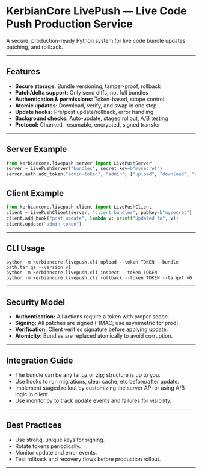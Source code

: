 # KerbianCore LivePush — Live Code Push Production Service

A secure, production-ready Python system for live code bundle updates, patching, and rollback.

---

## Features

- **Secure storage:** Bundle versioning, tamper-proof, rollback
- **Patch/delta support:** Only send diffs, not full bundles
- **Authentication & permissions:** Token-based, scope control
- **Atomic updates:** Download, verify, and swap in one step
- **Update hooks:** Pre/post update/rollback, error handling
- **Background checks:** Auto-update, staged rollout, A/B testing
- **Protocol:** Chunked, resumable, encrypted, signed transfer

---

## Server Example

```python
from kerbiancore.livepush.server import LivePushServer
server = LivePushServer("bundles", secret_key=b"mysecret")
server.auth.add_token("admin-token", "admin", ["upload", "download", "admin"])
```

## Client Example

```python
from kerbiancore.livepush.client import LivePushClient
client = LivePushClient(server, "client_bundles", pubkey=b"mysecret")
client.add_hook("post_update", lambda v: print("Updated to", v))
client.update("admin-token")
```

---

## CLI Usage

```
python -m kerbiancore.livepush.cli upload --token TOKEN --bundle path.tar.gz --version v1
python -m kerbiancore.livepush.cli inspect --token TOKEN
python -m kerbiancore.livepush.cli rollback --token TOKEN --target v0
```

---

## Security Model

- **Authentication:** All actions require a token with proper scope.
- **Signing:** All patches are signed (HMAC; use asymmetric for prod).
- **Verification:** Client verifies signature before applying update.
- **Atomicity:** Bundles are replaced atomically to avoid corruption.

---

## Integration Guide

- The bundle can be any tar.gz or zip; structure is up to you.
- Use hooks to run migrations, clear cache, etc before/after update.
- Implement staged rollout by customizing the server API or using A/B logic in client.
- Use monitor.py to track update events and failures for visibility.

---

## Best Practices

- Use strong, unique keys for signing.
- Rotate tokens periodically.
- Monitor update and error events.
- Test rollback and recovery flows before production rollout.

---